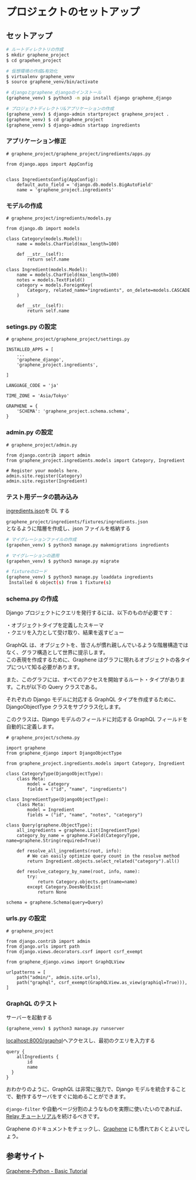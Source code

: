 # プロジェクトのセットアップ

## セットアップ

```bash
# ルートディレクトリの作成
$ mkdir graphene_project
$ cd grapehen_project

# 仮想環境の作成&有効化
$ virtualenv graphene_venv
$ source graphene_venv/bin/activate

# djangoとgraphene_djangoのインストール
(graphene_venv) $ python3 -m pip install django graphene_django

# プロジェクトディレクトリ&アプリケーションの作成
(graphene_venv) $ django-admin startproject graphene_project .
(graphene_venv) $ cd graphene_project
(graphene_venv) $ django-admin startapp ingredients
```

### アプリケーション修正

```
# graphene_project/graphene_project/ingredients/apps.py

from django.apps import AppConfig


class IngredientsConfig(AppConfig):
    default_auto_field = 'django.db.models.BigAutoField'
    name = 'graphene_project.ingredients'
```

### モデルの作成

```python3
# graphene_project/ingredients/models.py

from django.db import models

class Category(models.Model):
    name = models.CharField(max_length=100)

    def __str__(self):
        return self.name

class Ingredient(models.Model):
    name = models.CharField(max_length=100)
    notes = models.TextField()
    category = models.ForeignKey(
        Category, related_name="ingredients", on_delete=models.CASCADE
    )

    def __str__(self):
        return self.name
```

### setings.py の設定

```python3
# graphene_project/graphene_project/settings.py

INSTALLED_APPS = [
    ...
    'graphene_django',
    'graphene_project.ingredients',

]

LANGUAGE_CODE = 'ja'

TIME_ZONE = 'Asia/Tokyo'

GRAPHENE = {
    'SCHEMA': 'graphene_project.schema.schema',
}
```

### admin.py の設定

```python3
# graphene_project/admin.py

from django.contrib import admin
from graphene_project.ingredients.models import Category, Ingredient

# Register your models here.
admin.site.register(Category)
admin.site.register(Ingredient)

```

### テスト用データの読み込み

[ingredients.json](https://raw.githubusercontent.com/graphql-python/graphene-django/master/examples/cookbook/cookbook/ingredients/fixtures/ingredients.json)を DL する

`graphene_project/ingredients/fixtures/ingredients.json`  
となるように階層を作成し、json ファイルを格納する

```bash
# マイグレーションファイルの作成
(grapehen_venv) $ python3 manage.py makemigrations ingredients

# マイグレーションの適用
(grapehen_venv) $ python3 manage.py migrate

# fixtureのロード
(graphene_venv) $ python3 manage.py loaddata ingredients
 Installed 6 object(s) from 1 fixture(s)
```

### schema.py の作成

Django プロジェクトにクエリを発行するには、以下のものが必要です：

・オブジェクトタイプを定義したスキーマ  
・クエリを入力として受け取り、結果を返すビュー

GraphQL は、オブジェクトを、皆さんが慣れ親しんでいるような階層構造ではなく、グラフ構造として世界に提示します。  
この表現を作成するために、Graphene はグラフに現れるオブジェクトの各タイプについて知る必要があります。

また、このグラフには、すべてのアクセスを開始するルート・タイプがあります。これが以下の Query クラスである。

それぞれの Django モデルに対応する GraphQL タイプを作成するために、 DjangoObjectType クラスをサブクラス化します。

このクラスは、Django モデルのフィールドに対応する GraphQL フィールドを自動的に定義します。

```python3
# graphene_project/schema.py

import graphene
from graphene_django import DjangoObjectType

from graphene_project.ingredients.models import Category, Ingredient

class CategoryType(DjangoObjectType):
    class Meta:
        model = Category
        fields = ("id", "name", "ingredients")

class IngredientType(DjangoObjectType):
    class Meta:
        model = Ingredient
        fields = ("id", "name", "notes", "category")

class Query(graphene.ObjectType):
    all_ingredients = graphene.List(IngredientType)
    category_by_name = graphene.Field(CategoryType, name=graphene.String(required=True))

    def resolve_all_ingredients(root, info):
        # We can easily optimize query count in the resolve method
        return Ingredient.objects.select_related("category").all()

    def resolve_category_by_name(root, info, name):
        try:
            return Category.objects.get(name=name)
        except Category.DoesNotExist:
            return None

schema = graphene.Schema(query=Query)
```

### urls.py の設定

```python3
# graphene_project

from django.contrib import admin
from django.urls import path
from django.views.decorators.csrf import csrf_exempt

from graphene_django.views import GraphQLView

urlpatterns = [
    path("admin/", admin.site.urls),
    path("graphql", csrf_exempt(GraphQLView.as_view(graphiql=True))),
]

```

### GraphQL のテスト

サーバーを起動する

```bash
(graphene_venv) $ python3 manage.py runserver
```

[localhost:8000/graphql](http://127.0.0.1:8000/graphql)へアクセスし、最初のクエリを入力する

```
query {
	allIngredients {
		id
        name
  }
}
```

おわかりのように、GraphQL は非常に強力で、Django モデルを統合することで、動作するサーバをすぐに始めることができます。

`django-filter` や自動ページ分割のようなものを実際に使いたいのであれば、 [Relay チュートリアル](https://docs.graphene-python.org/projects/django/en/latest/tutorial-relay/#relay-tutorial)を続けるべきです。

Graphene のドキュメントをチェックし、[Graphene](https://docs.graphene-python.org/en/latest/) にも慣れておくとよいでしょう。

## 参考サイト

[Graphene-Python - Basic Tutorial](https://docs.graphene-python.org/projects/django/en/latest/tutorial-plain/)

```

```
